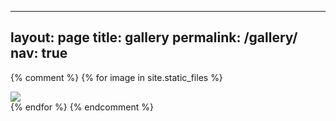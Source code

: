 
---
layout: page
title: gallery
permalink: /gallery/
nav: true
---

{% comment %}
{% for image in site.static_files %}
<!--
  {% if image.path contains 'gallery' %}
-->
<div class="project">
  <div class= "thumbnail">
    <a href="{{ site.baseurl }}{{ image.path }}">
      <img class="thumbnail" src="{{ site.baseurl }}{{ image.path }}" />
    </a>
  </div>
</div>
<!--
  {% endif %}
-->
{% endfor %}

<!-- this is for the lightbox --> 
<script type="text/javascript" src="{{ site.baseurl }}/assets/js/lightbox.js"></script>
<link rel="stylesheet" href="{{ site.baseurl }}/assets/css/lightbox.css">
{% endcomment %}
